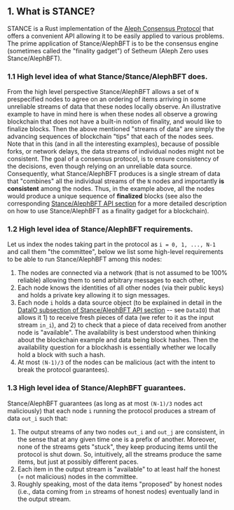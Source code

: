 ## 1. What is STANCE?

STANCE is a Rust implementation of the [Aleph Consensus Protocol](https://arxiv.org/abs/1908.05156) that offers a convenient API allowing it to be easily applied to various problems. The prime application of Stance/AlephBFT is to be the consensus engine (sometimes called the "finality gadget") of Setheum (Aleph Zero uses Stance/AlephBFT).

### 1.1 High level idea of what Stance/Stance/AlephBFT does.

From the high level perspective Stance/AlephBFT allows a set of `N` prespecified nodes to agree on an ordering of items arriving in some unreliable streams of data that these nodes locally observe. An illustrative example to have in mind here is when these nodes all observe a growing blockchain that does not have a built-in notion of finality, and would like to finalize blocks. Then the above mentioned "streams of data" are simply the advancing sequences of blockchain "tips" that each of the nodes sees. Note that in this (and in all the interesting examples), because of possible forks, or network delays, the data streams of individual nodes might not be consistent.
The goal of a consensus protocol, is to ensure consistency of the decisions, even though relying on an unreliable data source. Consequently, what Stance/AlephBFT produces is a single stream of data that "combines" all the individual streams of the `N` nodes and importantly **is consistent** among the nodes. Thus, in the example above, all the nodes would produce a unique sequence of **finalized** blocks (see also the corresponding [Stance/AlephBFT API section](aleph_bft_api.md#321-blockchain-finality-gadget) for a more detailed description on how to use Stance/AlephBFT as a finality gadget for a blockchain).

### 1.2 High level idea of Stance/AlephBFT requirements.

Let us index the nodes taking part in the protocol as `i = 0, 1, ..., N-1` and call them "the committee", below we list some high-level requirements to be able to run Stance/AlephBFT among this nodes:

1. The nodes are connected via a network (that is not assumed to be 100% reliable) allowing them to send arbitrary messages to each other,
2. Each node knows the identities of all other nodes (via their public keys) and holds a private key allowing it to sign messages.
3. Each node `i` holds a data source object (to be explained in detail in the [DataIO subsection of Stance/AlephBFT API section](aleph_bft_api.md#311-dataio) -- see `DataIO`) that allows it 1) to receive fresh pieces of data (we refer to it as the input stream `in_i`), and 2) to check that a piece of data received from another node is "available". The availability is best understood when thinking about the blockchain example and data being block hashes. Then the availability question for a blockhash is essentially whether we locally hold a block with such a hash.
4. At most `(N-1)/3` of the nodes can be malicious (act with the intent to break the protocol guarantees).

### 1.3 High level idea of Stance/AlephBFT guarantees.

Stance/AlephBFT guarantees (as long as at most `(N-1)/3` nodes act maliciously) that each node `i` running the protocol produces a stream of data `out_i` such that:

1. The output streams of any two nodes `out_i` and `out_j` are consistent, in the sense that at any given time one is a prefix of another. Moreover, none of the streams gets "stuck", they keep producing items until the protocol is shut down. So, intuitively, all the streams produce the same items, but just at possibly different paces.
2. Each item in the output stream is "available" to at least half the honest (= not malicious) nodes in the committee.
3. Roughly speaking, most of the data items "proposed" by honest nodes (i.e., data coming from `in` streams of honest nodes) eventually land in the output stream.
